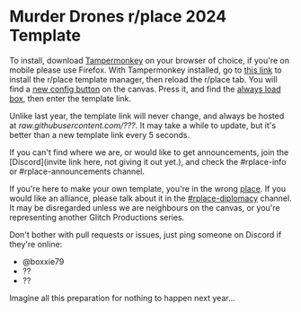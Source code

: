 # Murder Drones r/place 2024 Template

To install, download [Tampermonkey](https://www.tampermonkey.net/index.php?browser=firefox) on your browser of choice, if you're on mobile please use Firefox.
With Tampermonkey installed, go to [this link](https://github.com/osuplace/templateManager/raw/main/dist/templateManager.user.js) to install the r/place template manager, then reload the r/place tab.
You will find a [new config button](https://github.com/boxxie79/mdplace2024/blob/main/tutorial_images/configbutton.png) on the canvas. Press it, and find the [always load box](https://github.com/boxxie79/mdplace2024/blob/main/tutorial_images/alwaysloadbox.png), then enter the template link.

Unlike last year, the template link will never change, and always be hosted at _raw.githubusercontent.com/???_. It may take a while to update, but it's better than a new template link every 5 seconds.

If you can't find where we are, or would like to get announcements, join the [Discord](invite link here, not giving it out yet.), and check the #rplace-info or #rplace-announcements channel.

If you're here to make your own template, you're in the wrong [place](https://docs.google.com/document/d/12WTiDcRo4P35zJvlgWX06MKVbitbDo3ehnF7mysFv4Y/edit?rm=minimal).
If you would like an alliance, please talk about it in the [#rplace-diplomacy](https://discord.com/channels/959878009836404746/) channel.
It may be disregarded unless we are neighbours on the canvas, or you're representing another Glitch Productions series.

Don't bother with pull requests or issues, just ping someone on Discord if they're online:
- @boxxie79
- ??
- ??

Imagine all this preparation for nothing to happen next year...
